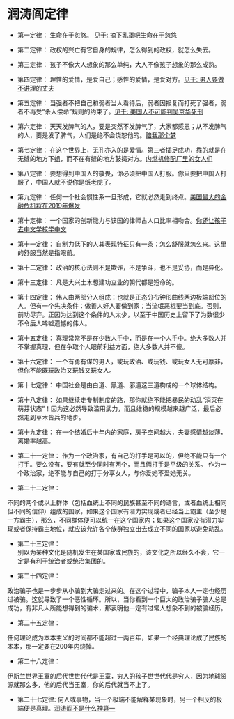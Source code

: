 # 润涛阎定律

* 第一定律：
生命在于忽悠。 [见于: 摘下乳罩吧生命在于忽悠](摘下乳罩吧生命在于忽悠.md)

* 第二定律：
政权的兴亡有它自身的规律，怎么得到的政权，就怎么失去。

* 第三定律：
孩子不像大人想象的那么单纯，大人不像孩子想象的那么成熟。

* 第四定律：
理性的爱情，是爱自己；感性的爱情，是爱对方。[见于: 男人要做不讲理的丈夫](男人要做不讲理的丈夫.md)

* 第五定律：
当强者不把自己和弱者当人看待后，弱者因报复而打死了强者，弱者不再受“杀人偿命”规则的约束了。[见于: 美国人不可能判吴京华死刑](美国人不可能判吴京华死刑.md)

* 第六定律：
天天发脾气的人，要是突然不发脾气了，大家都感恩；从不发脾气的人，要是发了脾气，人们是绝不会饶恕他的。[赔我那个梦](赔我那个梦.md)

* 第七定律：
在这个世界上，无孔亦入的是爱情。第三者插足成功，靠的就是在无缝的地方下蛆，而不在有缝的地方鼓捣对方。[内燃机修配厂里的女人们](内燃机修配厂里的女人们.md)

* 第八定律：
要想得到中国人的敬畏，你必须把中国人打服。你只要把中国人打服了，中国人就不说你是纸老虎了。

* 第九定律：
任何一个社会惯性系一旦形成，它就必然走到终点。[美国最大的金融危机将在2019年爆发](美国最大的金融危机将在2019年爆发.md)

* 第十定律：
一个国家的创新能力与该国的律师占人口比率相吻合。[你还让孩子去中文学校学中文](你还让孩子去中文学校学中文.md)

* 第十一定律：
自制力低下的人其表现特征只有一条：怎么舒服就怎么来。这里的舒服当然是指眼前。

* 第十二定律：
政治的核心法则不是欺诈，不是争斗，也不是妥协，而是异化。

* 第十三定律：
凡是大兴土木想建功立业的朝代都是短命的。

* 第十四定律：
伟人由两部分人组成：也就是正态分布钟形曲线两边极端部位的人。但有一个先决条件：做善人好人要做到家；当流氓恶棍要当到底。否则，前功尽弃。正因为达到这个条件的人太少，以至于中国历史上留下了为数很少不令后人唏嘘遗憾的伟人。

* 第十五定律：
真理常常不是在少数人手中，而是在一个人手中。绝大多数人并不掌握真理，但在争取个人眼前利益方面，绝大多数人并不傻。

* 第十六定律：
一个有勇有谋的男人，或玩政治、或玩钱、或玩女人无可厚非，但你不能既玩政治又玩钱又玩女人。

* 第十七定律：
中国社会是由白道、黑道、邪道这三道构成的一个球体结构。

* 第十八定律：
如果继续走专制制度的路，那你就绝不能把暴民的动乱“消灭在萌芽状态”！因为这必然导致滥用武力，而且维稳的规模越来越广泛，最后必然走到草木皆兵的地步。

* 第十九定律：
在一个结婚后十年内的家庭，房子空间越大，夫妻感情越淡薄，离婚率越高。

* 第二十一定律：
作为一个政治家，有自己的打手是可以的，但绝不能只有一个打手。要么没有，要有就至少同时有两个，而且俩打手是平级的关系。
作为一个政治家，绝不能与自己的打手分享女人，与你爱她不爱她无关。

* 第二十二定律：

不同的两个或以上群体（包括血统上不同的民族甚至不同的语言，或者血统上相同但不同的信仰）组成的国家，如果这个国家有潜力实现或者已经当上霸主（至少是一方霸主），那么，不同群体便可以统一在这个国家内；如果这个国家没有潜力实现或者保持霸主地位，就应该允许各个族群独立出去成立不同的国家以避免动乱。

 

* 第二十三定律：  
别以为某种文化是随机发生在某国家或民族的，该文化之所以经久不衰，它一定是有利于统治者或统治集团的。

 

* 第二十四定律：

政治骗子也是一步步从小骗到大骗走过来的。在这个过程中，骗子本人一定也经历过被骗。这就导致了一个恶性循环。所以，当你看到一个巨大的政治骗子骗人总是成功，有非凡人所能想得到的骗术，那表明他一定有过常人想象不到的被骗经历。

 

* 第二十五定律：

任何理论成为本本主义的时间都不能超过一两百年，如果一个经典理论成了民族的本本，那一定要在200年内烧掉。

 

* 第二十六定律：

伊斯兰世界王室的后代世世代代是王室，穷人的孩子世世代代是穷人，因为地球资源就那么多，他的后代当王室，你的后代就当不上了。

* 第二十七定律: 何人或事物，当一个极端不能解释某现象时，另一个相反的极端便是真理。[润涛阎不是什么神算一](润涛阎不是什么神算一.md)
